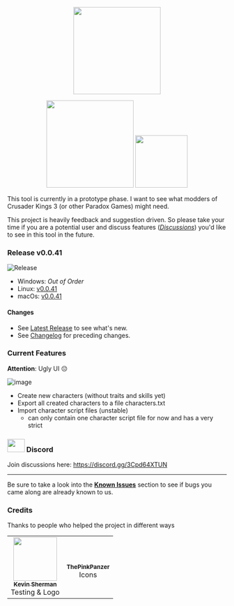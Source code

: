 <p align="center">
  <img width="200" src="https://user-images.githubusercontent.com/8149023/102781998-e0c48e80-4398-11eb-95fb-69b68f392b23.png" />
</p>

<p align="center">
  <img width="200" src="https://github.com/xetra11/CK3-Workbench/workflows/Development%20Build/badge.svg" />
  <a href="https://github.com/xetra11/CK3-Workbench/blob/main/CHANGELOG.md"><img width="120" src="https://img.shields.io/badge/%F0%9F%A4%96-release%20notes-00B2EE.svg" /></a>
</p>

This tool is currently in a prototype phase.
I want to see what modders of Crusader Kings 3 (or other Paradox Games) might need.

This project is heavily feedback and suggestion driven. So please take your time if you are
a potential user and discuss features
([*Discussions*](https://github.com/xetra11/CK3-Workbench/discussions))
you'd like to see in this tool in the future.

### Release v0.0.41 
![Release](https://github.com/xetra11/CK3-Workbench/workflows/Release/badge.svg?branch=0.0.41)
* Windows: *Out of Order*
* Linux: [v0.0.41](https://github.com/xetra11/CK3-Workbench/releases/download/0.0.41/ck3-workbench_0.0.41-1_amd64.deb)
* macOs: [v0.0.41](https://github.com/xetra11/CK3-Workbench/releases/download/0.0.41/ck3-workbench-0.0.41.dmg)

#### Changes
* See [Latest Release](https://github.com/xetra11/CK3-Workbench/releases/tag/0.0.41) to see what's new.
* See [Changelog](https://github.com/xetra11/CK3-Workbench/blob/main/CHANGELOG.md) for preceding changes.

### Current Features

**Attention**: Ugly UI :pensive:

![image](https://user-images.githubusercontent.com/8149023/102721730-f7b5a300-42fc-11eb-9755-49f323326086.png)

* Create new characters (without traits and skills yet)
* Export all created characters to a file characters.txt
* Import character script files (unstable)
  * can only contain one character script file for now and has a very strict
  
### <img src="https://discord.com/assets/f8389ca1a741a115313bede9ac02e2c0.svg" alt="" data-canonical-src="https://discord.com/assets/f8389ca1a741a115313bede9ac02e2c0.svg" width="40" height="30" /> Discord 
Join discussions here: https://discord.gg/3Cpd64XTUN

---
Be sure to take a look into the [**Known Issues**](https://github.com/xetra11/CK3-Workbench/discussions/categories/known-issues)
section to see if bugs you came along are already known to us.

### Credits
Thanks to people who helped the project in different ways

<!-- ALL-CONTRIBUTORS-LIST:START - Do not remove or modify this section -->
<!-- prettier-ignore-start -->
<!-- markdownlint-disable -->
<table>
  <tr>
    <td align="center"><a href="https://github.com/kgsherman"><img src="https://avatars3.githubusercontent.com/u/8732558?s=460&u=8b7dd3ce0be7aa1d18a9a9901154520df31cce18&v=4" width="100px;" alt=""/><br /><sub><b>
Kevin Sherman</b></sub></a><br />Testing & Logo</td>
    <td align="center"><br /><sub><b>
ThePinkPanzer</b></sub></a><br />Icons</td>
  </tr>
  </tr>
</table>

<!-- markdownlint-enable -->
<!-- prettier-ignore-end -->
<!-- ALL-CONTRIBUTORS-LIST:END -->
